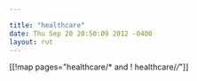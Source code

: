 ```yaml
---

title: "healthcare"
date: Thu Sep 20 20:50:09 2012 -0400
layout: rut
---
```


[[!map pages="healthcare/* and ! healthcare/*/*"]]
